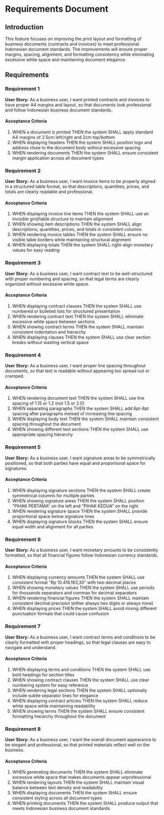 # Requirements Document

## Introduction

This feature focuses on improving the print layout and formatting of business documents (contracts and invoices) to meet professional Indonesian document standards. The improvements will ensure proper margins, spacing, alignment, and formatting consistency while eliminating excessive white space and maintaining document elegance.

## Requirements

### Requirement 1

**User Story:** As a business user, I want printed contracts and invoices to have proper A4 margins and layout, so that documents look professional and follow Indonesian business document standards.

#### Acceptance Criteria

1. WHEN a document is printed THEN the system SHALL apply standard A4 margins of 2.5cm left/right and 2cm top/bottom
2. WHEN displaying headers THEN the system SHALL position logo and address close to the document body without excessive spacing
3. WHEN rendering documents THEN the system SHALL ensure consistent margin application across all document types

### Requirement 2

**User Story:** As a business user, I want invoice items to be properly aligned in a structured table format, so that descriptions, quantities, prices, and totals are clearly readable and professional.

#### Acceptance Criteria

1. WHEN displaying invoice line items THEN the system SHALL use an invisible grid/table structure to maintain alignment
2. WHEN showing item descriptions THEN the system SHALL align descriptions, quantities, prices, and totals in consistent columns
3. WHEN rendering invoice tables THEN the system SHALL ensure no visible table borders while maintaining structural alignment
4. WHEN displaying totals THEN the system SHALL right-align monetary values for easy reading

### Requirement 3

**User Story:** As a business user, I want contract text to be well-structured with proper numbering and spacing, so that legal terms are clearly organized without excessive white space.

#### Acceptance Criteria

1. WHEN displaying contract clauses THEN the system SHALL use numbered or bulleted lists for structured presentation
2. WHEN rendering contract text THEN the system SHALL eliminate excessive white space between sections
3. WHEN showing contract terms THEN the system SHALL maintain consistent indentation and hierarchy
4. WHEN displaying clauses THEN the system SHALL use clear section breaks without wasting vertical space

### Requirement 4

**User Story:** As a business user, I want proper line spacing throughout documents, so that text is readable without appearing too spread out or cramped.

#### Acceptance Criteria

1. WHEN rendering document text THEN the system SHALL use line spacing of 1.15 or 1.2 (not 1.5 or 2.0)
2. WHEN separating paragraphs THEN the system SHALL add 6pt-8pt spacing after paragraphs instead of increasing line spacing
3. WHEN displaying body text THEN the system SHALL maintain consistent spacing throughout the document
4. WHEN showing different text sections THEN the system SHALL use appropriate spacing hierarchy

### Requirement 5

**User Story:** As a business user, I want signature areas to be symmetrically positioned, so that both parties have equal and proportional space for signatures.

#### Acceptance Criteria

1. WHEN displaying signature sections THEN the system SHALL create symmetrical columns for multiple parties
2. WHEN showing signature areas THEN the system SHALL position "PIHAK PERTAMA" on the left and "PIHAK KEDUA" on the right
3. WHEN rendering signature space THEN the system SHALL provide proportional space below signature lines
4. WHEN displaying signature blocks THEN the system SHALL ensure equal width and alignment for all parties

### Requirement 6

**User Story:** As a business user, I want monetary amounts to be consistently formatted, so that all financial figures follow Indonesian currency standards.

#### Acceptance Criteria

1. WHEN displaying currency amounts THEN the system SHALL use consistent format "Rp 10.416.183,30" with two decimal places
2. WHEN showing monetary values THEN the system SHALL use periods for thousands separators and commas for decimal separators
3. WHEN rendering financial figures THEN the system SHALL maintain consistent decimal precision (either always two digits or always none)
4. WHEN displaying prices THEN the system SHALL avoid mixing different punctuation formats that could cause confusion

### Requirement 7

**User Story:** As a business user, I want contract terms and conditions to be clearly formatted with proper headings, so that legal clauses are easy to navigate and understand.

#### Acceptance Criteria

1. WHEN displaying terms and conditions THEN the system SHALL use bold headings for section titles
2. WHEN showing contract clauses THEN the system SHALL use clear numbering system for easy reference
3. WHEN rendering legal sections THEN the system SHALL optionally include subtle separator lines for elegance
4. WHEN displaying contract articles THEN the system SHALL reduce white space while maintaining readability
5. WHEN showing terms THEN the system SHALL ensure consistent formatting hierarchy throughout the document

### Requirement 8

**User Story:** As a business user, I want the overall document appearance to be elegant and professional, so that printed materials reflect well on the business.

#### Acceptance Criteria

1. WHEN generating documents THEN the system SHALL eliminate excessive white space that makes documents appear unprofessional
2. WHEN rendering layouts THEN the system SHALL maintain visual balance between text density and readability
3. WHEN displaying documents THEN the system SHALL ensure consistent styling across all document types
4. WHEN printing documents THEN the system SHALL produce output that meets Indonesian business document standards